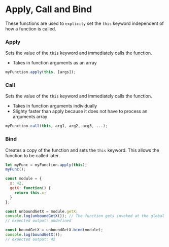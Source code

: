 # Apply, Call and Bind
These functions are used to `explicity` set the `this` keyword independent of how a function is called. 

### Apply
Sets the value of the `this` keyword and immediately calls the function.

- Takes in function arguments as an array

```javascript
myFunction.apply(this, [args]);
```
### Call
Sets the value of the `this` keyword and immediately calls the function.

- Takes in function arguments individually
- Slighty faster than apply because it does not have to process an arguments array

```javascript
myFunction.call(this, arg1, arg2, arg3, ...);
```
### Bind
Creates a copy of the function and sets the `this` keyword. This allows the function to be called later.

```javascript
let myFunc = myFunction.apply(this);
myFunc();
```

```javascript
const module = {
  x: 42,
  getX: function() {
    return this.x;
  }
};

const unboundGetX = module.getX;
console.log(unboundGetX()); // The function gets invoked at the global scope
// expected output: undefined

const boundGetX = unboundGetX.bind(module);
console.log(boundGetX());
// expected output: 42
```